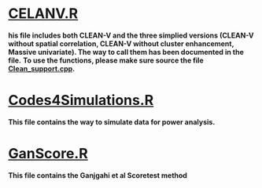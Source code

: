 # [CELANV.R](https://github.com/RuyiPan/Code4Review-CLEAN-V/blob/main/CLEANV.R)
**his file includes both CLEAN-V and the three simplied versions (CLEAN-V without spatial correlation, CLEAN-V without cluster enhancement, Massive univariate). The way to call them has been documented in the file.** 
**To use the functions, please make sure source the file [Clean_support.cpp](https://github.com/RuyiPan/Code4Review-CLEAN-V/blob/main/Clean_support.cpp).**

# [Codes4Simulations.R](https://github.com/RuyiPan/Code4Review-CLEAN-V/blob/main/Code4Simulations.R)
**This file contains the way to simulate data for power analysis.**

# [GanScore.R](https://github.com/RuyiPan/Code4Review-CLEAN-V/blob/main/GanScore.R)
**This file contains the Ganjgahi et al Scoretest method**